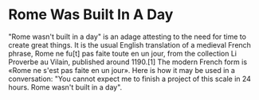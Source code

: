 # Rome Was Built In A Day
"Rome wasn't built in a day" is an adage attesting to the need for time to create great things. It is the usual English translation of a medieval French phrase, Rome ne fu[t] pas faite toute en un jour, from the collection Li Proverbe au Vilain, published around 1190.[1] The modern French form is «Rome ne s'est pas faite en un jour». Here is how it may be used in a conversation: "You cannot expect me to finish a project of this scale in 24 hours. Rome wasn't built in a day".

